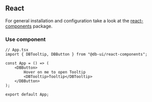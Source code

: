 ## React

For general installation and configuration take a look at the [react-components](https://www.npmjs.com/package/@db-ui/react-components) package.

### Use component

```tsx App.tsx
// App.tsx
import { DBTooltip, DBButton } from "@db-ui/react-components";

const App = () => (
	<DBButton>
		Hover on me to open Tooltip
		<DBTooltip>Tooltip</DBTooltip>
	</DBButton>
);

export default App;
```
